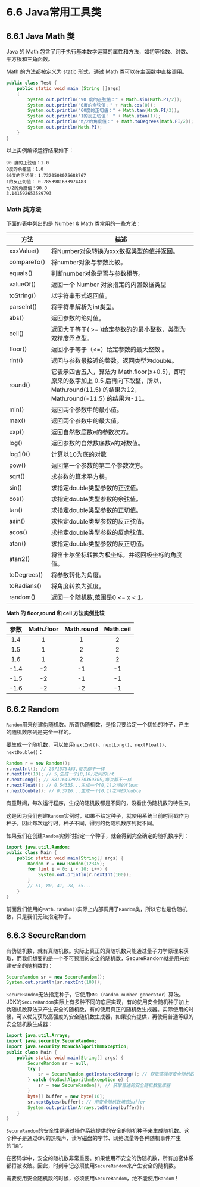 # 6.6 Java常用工具类

## 6.6.1 Java Math 类
Java 的 Math 包含了用于执行基本数学运算的属性和方法，如初等指数、对数、平方根和三角函数。

Math 的方法都被定义为 static 形式，通过 Math 类可以在主函数中直接调用。

```java
public class Test {  
    public static void main (String []args)  
    {  
        System.out.println("90 度的正弦值：" + Math.sin(Math.PI/2));  
        System.out.println("0度的余弦值：" + Math.cos(0));  
        System.out.println("60度的正切值：" + Math.tan(Math.PI/3));  
        System.out.println("1的反正切值： " + Math.atan(1));  
        System.out.println("π/2的角度值：" + Math.toDegrees(Math.PI/2));  
        System.out.println(Math.PI);  
    }  
}
```
以上实例编译运行结果如下：

```
90 度的正弦值：1.0
0度的余弦值：1.0
60度的正切值：1.7320508075688767
1的反正切值： 0.7853981633974483
π/2的角度值：90.0
3.141592653589793
```
###  Math 类方法
下面的表中列出的是 Number & Math 类常用的一些方法：

|方法|描述|
|-|-|
|xxxValue()|将Number对象转换为xxx数据类型的值并返回。|
|compareTo()|将number对象与参数比较。|
|equals()|判断number对象是否与参数相等。|
|valueOf()|返回一个 Number 对象指定的内置数据类型|
|toString()|以字符串形式返回值。|
|parseInt()|将字符串解析为int类型。|
|abs()|返回参数的绝对值。|
|ceil()|返回大于等于( >= )给定参数的的最小整数，类型为双精度浮点型。|
|floor()|返回小于等于（<=）给定参数的最大整数 。|
|rint()|返回与参数最接近的整数。返回类型为double。|
|round()|它表示四舍五入，算法为 Math.floor(x+0.5)，即将原来的数字加上 0.5 后再向下取整，所以，Math.round(11.5) 的结果为12，Math.round(-11.5) 的结果为-11。|
|min()|返回两个参数中的最小值。|
|max()|返回两个参数中的最大值。|
|exp()|返回自然数底数e的参数次方。|
|log()|返回参数的自然数底数e的对数值。|
|log10()|计算以10为底的对数|
|pow()|返回第一个参数的第二个参数次方。|
|sqrt()|求参数的算术平方根。|
|sin()|求指定double类型参数的正弦值。|
|cos()|求指定double类型参数的余弦值。|
|tan()|求指定double类型参数的正切值。|
|asin()|求指定double类型参数的反正弦值。|
|acos()|求指定double类型参数的反余弦值。|
|atan()|求指定double类型参数的反正切值。|
|atan2()|将笛卡尔坐标转换为极坐标，并返回极坐标的角度值。|
|toDegrees()|将参数转化为角度。|
|toRadians()|将角度转换为弧度。|
|random()|返回一个随机数,范围是0 <= x < 1。|

**Math 的 floor,round 和 ceil 方法实例比较**

|参数|Math.floor|Math.round|Math.ceil|
|:-:|:-:|:-:|:-:|
|1.4|1|1|2|
|1.5|1|2|2|
|1.6|1|2|2|
|-1.4|-2|-1|-1|
|-1.5|-2|-1|-1|
|-1.6|-2|-2|-1|

## 6.6.2 Random
`Random`用来创建伪随机数。所谓伪随机数，是指只要给定一个初始的种子，产生的随机数序列是完全一样的。

要生成一个随机数，可以使用`nextInt()`、`nextLong()`、`nextFloat()`、`nextDouble()`：

```java
Random r = new Random();
r.nextInt(); // 2071575453,每次都不一样
r.nextInt(10); // 5,生成一个[0,10)之间的int
r.nextLong(); // 8811649292570369305,每次都不一样
r.nextFloat(); // 0.54335...生成一个[0,1)之间的float
r.nextDouble(); // 0.3716...生成一个[0,1)之间的double
```

有童鞋问，每次运行程序，生成的随机数都是不同的，没看出伪随机数的特性来。

这是因为我们创建`Random`实例时，如果不给定种子，就使用系统当前时间戳作为种子，因此每次运行时，种子不同，得到的伪随机数序列就不同。

如果我们在创建`Random`实例时指定一个种子，就会得到完全确定的随机数序列：

```java
import java.util.Random;
public class Main {
    public static void main(String[] args) {
        Random r = new Random(12345);
        for (int i = 0; i < 10; i++) {
            System.out.println(r.nextInt(100));
        }
        // 51, 80, 41, 28, 55...
    }
}
```

前面我们使用的`Math.random()`实际上内部调用了`Random`类，所以它也是伪随机数，只是我们无法指定种子。

## 6.6.3 SecureRandom
有伪随机数，就有真随机数。实际上真正的真随机数只能通过量子力学原理来获取，而我们想要的是一个不可预测的安全的随机数，SecureRandom就是用来创建安全的随机数的：

```java
SecureRandom sr = new SecureRandom();
System.out.println(sr.nextInt(100));
```

`SecureRandom`无法指定种子，它使用`RNG（random number generator）`算法。JDK的`SecureRandom`实际上有多种不同的底层实现，有的使用安全随机种子加上伪随机数算法来产生安全的随机数，有的使用真正的随机数生成器。实际使用的时候，可以优先获取高强度的安全随机数生成器，如果没有提供，再使用普通等级的安全随机数生成器：

```java
import java.util.Arrays;
import java.security.SecureRandom;
import java.security.NoSuchAlgorithmException;
public class Main {
    public static void main(String[] args) {
        SecureRandom sr = null;
        try {
            sr = SecureRandom.getInstanceStrong(); // 获取高强度安全随机数生成器
        } catch (NoSuchAlgorithmException e) {
            sr = new SecureRandom(); // 获取普通的安全随机数生成器
        }
        byte[] buffer = new byte[16];
        sr.nextBytes(buffer); // 用安全随机数填充buffer
        System.out.println(Arrays.toString(buffer));
    }
}
```

`SecureRandom`的安全性是通过操作系统提供的安全的随机种子来生成随机数。这个种子是通过`CPU`的热噪声、读写磁盘的字节、网络流量等各种随机事件产生的“熵”。

在密码学中，安全的随机数非常重要。如果使用不安全的伪随机数，所有加密体系都将被攻破。因此，时刻牢记必须使用`SecureRandom`来产生安全的随机数。

 需要使用安全随机数的时候，必须使用`SecureRandom`，绝不能使用`Random`！
